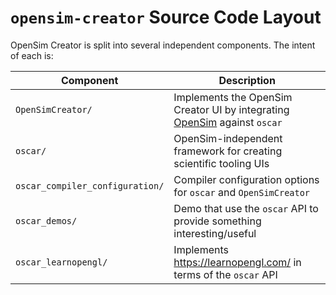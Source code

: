 # `opensim-creator` Source Code Layout

OpenSim Creator is split into several independent components. The intent of
each is:

| Component | Description |
| - | - |
| `OpenSimCreator/` | Implements the OpenSim Creator UI by integrating [OpenSim](https://github.com/opensim-org/opensim-core) against `oscar` |
| `oscar/` | OpenSim-independent framework for creating scientific tooling UIs |
| `oscar_compiler_configuration/` | Compiler configuration options for `oscar` and `OpenSimCreator` |
| `oscar_demos/` | Demo that use the `oscar` API to provide something interesting/useful |
| `oscar_learnopengl/` | Implements https://learnopengl.com/ in terms of the `oscar` API |
